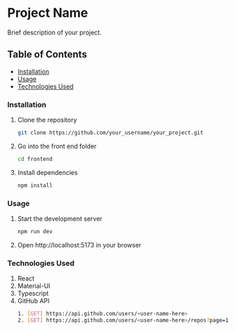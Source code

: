 # Project Name

Brief description of your project.

## Table of Contents

- [Installation](#installation)
- [Usage](#usage)
- [Technologies Used](#technologies-used)

### Installation

1. Clone the repository
   ```sh
   git clone https://github.com/your_username/your_project.git
2. Go into the front end folder 
   ```sh
   cd frontend
2. Install dependencies
   ```sh
   npm install

### Usage

1. Start the development server
   ```sh
   npm run dev
2. Open http://localhost:5173 in your browser

### Technologies Used
1. React
2. Material-UI
3. Typescript
4. GitHub API
   ```sh
   1. [GET] https://api.github.com/users/<user-name-here>
   2. [GET] https://api.github.com/users/<user-name-here>/repos?page=1&per_page=10
